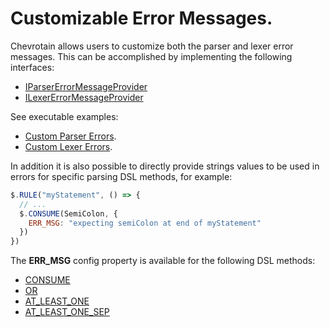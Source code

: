 # Customizable Error Messages.

Chevrotain allows users to customize both the parser and lexer error messages.
This can be accomplished by implementing the following interfaces:

- [IParserErrorMessageProvider](https://chevrotain.io/documentation/10_1_1/interfaces/IParserErrorMessageProvider.html)
- [ILexerErrorMessageProvider](https://chevrotain.io/documentation/10_1_1/interfaces/ILexerErrorMessageProvider.html)

See executable examples:

- [Custom Parser Errors](https://github.com/chevrotain/chevrotain/blob/master/examples/parser/custom_errors/custom_errors.js).
- [Custom Lexer Errors](https://github.com/chevrotain/chevrotain/blob/master/examples/lexer/custom_errors/custom_errors.js).

In addition it is also possible to directly provide strings values to be used in errors
for specific parsing DSL methods, for example:

```javascript
$.RULE("myStatement", () => {
  // ...
  $.CONSUME(SemiColon, {
    ERR_MSG: "expecting semiColon at end of myStatement"
  })
})
```

The **ERR_MSG** config property is available for the following DSL methods:

- [CONSUME](https://chevrotain.io/documentation/10_1_1/classes/CstParser.html#CONSUME)
- [OR](https://chevrotain.io/documentation/10_1_1/classes/CstParser.html#OR)
- [AT_LEAST_ONE](https://chevrotain.io/documentation/10_1_1/classes/CstParser.html#AT_LEAST_ONE)
- [AT_LEAST_ONE_SEP](https://chevrotain.io/documentation/10_1_1/classes/CstParser.html#AT_LEAST_ONE_SEP)
